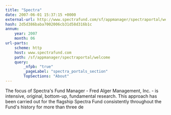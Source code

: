 ```yaml
---
title: "Spectra"
date: 2007-06-01 15:37:15 +0000
external-url: http://www.spectrafund.com/sf/appmanager/spectraportal/welcome?_nfpb=true&_pageLabel=spectra_portals_section&TopSections=About
hash: 2d5d386baba7002006cb31d58d316b1c
annum:
    year: 2007
    month: 06
url-parts:
    scheme: http
    host: www.spectrafund.com
    path: /sf/appmanager/spectraportal/welcome
    query:
        _nfpb: "true"
        _pageLabel: "spectra_portals_section"
        TopSections: "About"
---
```


The focus of Spectra's Fund Manager - Fred Alger Management, Inc. - is intensive, original, bottom-up, fundamental research. This approach has been carried out for the flagship Spectra Fund consistently throughout the Fund's history for more than three de
